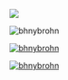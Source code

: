![](https://res.cloudinary.com/xenerr/image/upload/v1647439605/template_aomqwl.png)


<p align="left"> <img src="https://komarev.com/ghpvc/?username=bhnybrohn&label=Profile%20views&color=0e75b6&style=flat" alt="bhnybrohn" /> </p>

<p align="left"> <a href="https://github.com/ryo-ma/github-profile-trophy"><img src="https://github-profile-trophy.vercel.app/?username=bhnybrohn" alt="bhnybrohn" /></a> </p>

<p align="left"> <a href="https://twitter.com/bhnybrohn" target="blank"><img src="https://img.shields.io/twitter/follow/bhnybrohn?logo=twitter&style=for-the-badge" alt="bhnybrohn" /></a> </p>


